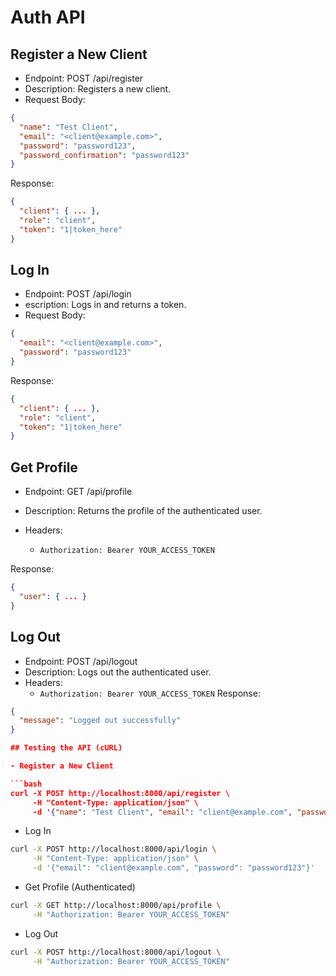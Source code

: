 # Auth API

## Register a New Client

- Endpoint: POST /api/register
- Description: Registers a new client.
- Request Body:

```json
{
  "name": "Test Client",
  "email": "<client@example.com>",
  "password": "password123",
  "password_confirmation": "password123"
}
```

Response:

```json
{
  "client": { ... },
  "role": "client",
  "token": "1|token_here"
}
```

## Log In

- Endpoint: POST /api/login
- escription: Logs in and returns a token.
- Request Body:

```json
{
  "email": "<client@example.com>",
  "password": "password123"
}
```

Response:

```json
{
  "client": { ... },
  "role": "client",
  "token": "1|token_here"
}
```

## Get Profile

- Endpoint: GET /api/profile
- Description: Returns the profile of the authenticated user.
- Headers:

  - ```Authorization: Bearer YOUR_ACCESS_TOKEN```

Response:

```json
{
  "user": { ... }
}
```

## Log Out

- Endpoint: POST /api/logout
- Description: Logs out the authenticated user.
- Headers:
  - ```Authorization: Bearer YOUR_ACCESS_TOKEN```
Response:

```json
{
  "message": "Logged out successfully"
}

## Testing the API (cURL)

- Register a New Client

```bash
curl -X POST http://localhost:8000/api/register \
     -H "Content-Type: application/json" \
     -d '{"name": "Test Client", "email": "client@example.com", "password": "password123", "password_confirmation": "password123"}'
```

- Log In

```bash
curl -X POST http://localhost:8000/api/login \
     -H "Content-Type: application/json" \
     -d '{"email": "client@example.com", "password": "password123"}'
```

- Get Profile (Authenticated)

```bash
curl -X GET http://localhost:8000/api/profile \
     -H "Authorization: Bearer YOUR_ACCESS_TOKEN"
```

- Log Out

```bash
curl -X POST http://localhost:8000/api/logout \
     -H "Authorization: Bearer YOUR_ACCESS_TOKEN"
```
